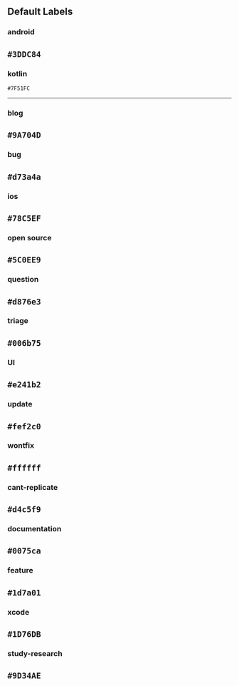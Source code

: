 ## Default Labels

### android
`#3DDC84`
------

### kotlin
`#7F51FC`

------

### blog
`#9A704D`
------

### bug
`#d73a4a`
------

### ios
`#78C5EF`
------

### open source
`#5C0EE9`
------

### question
`#d876e3`
------

### triage
`#006b75`
------

### UI
`#e241b2`
------

### update
`#fef2c0`
------

### wontfix
`#ffffff`
------

### cant-replicate
`#d4c5f9`
------

### documentation
`#0075ca`
------

### feature
`#1d7a01`
------

### xcode
`#1D76DB`
------

### study-research
`#9D34AE`
------
